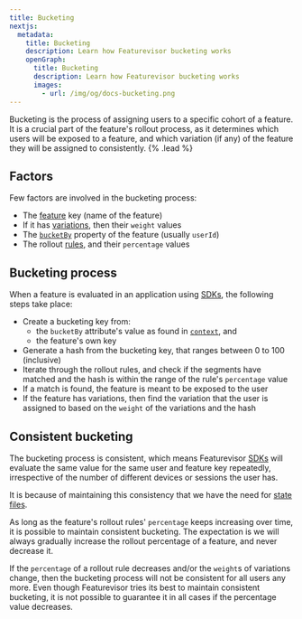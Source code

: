 ```yaml
---
title: Bucketing
nextjs:
  metadata:
    title: Bucketing
    description: Learn how Featurevisor bucketing works
    openGraph:
      title: Bucketing
      description: Learn how Featurevisor bucketing works
      images:
        - url: /img/og/docs-bucketing.png
---
```


Bucketing is the process of assigning users to a specific cohort of a feature. It is a crucial part of the feature's rollout process, as it determines which users will be exposed to a feature, and which variation (if any) of the feature they will be assigned to consistently. {% .lead %}

## Factors

Few factors are involved in the bucketing process:

- The [feature](/docs/features) key (name of the feature)
- If it has [variations](/docs/features/#variations), then their `weight` values
- The [`bucketBy`](/docs/features/#bucketing) property of the feature (usually `userId`)
- The rollout [rules](/docs/features/#rules), and their `percentage` values

## Bucketing process

When a feature is evaluated in an application using [SDKs](/docs/sdks/), the following steps take place:

- Create a bucketing key from:
  - the `bucketBy` attribute's value as found in [`context`](/docs/sdks/javascript/#context), and
  - the feature's own key
- Generate a hash from the bucketing key, that ranges between 0 to 100 (inclusive)
- Iterate through the rollout rules, and check if the segments have matched and the hash is within the range of the rule's `percentage` value
- If a match is found, the feature is meant to be exposed to the user
- If the feature has variations, then find the variation that the user is assigned to based on the `weight` of the variations and the hash

## Consistent bucketing

The bucketing process is consistent, which means Featurevisor [SDKs](/docs/sdks/) will evaluate the same value for the same user and feature key repeatedly, irrespective of the number of different devices or sessions the user has.

It is because of maintaining this consistency that we have the need for [state files](/docs/state-files).

As long as the feature's rollout rules' `percentage` keeps increasing over time, it is possible to maintain consistent bucketing. The expectation is we will always gradually increase the rollout percentage of a feature, and never decrease it.

If the `percentage` of a rollout rule decreases and/or the `weight`s of variations change, then the bucketing process will not be consistent for all users any more. Even though Featurevisor tries its best to maintain consistent bucketing, it is not possible to guarantee it in all cases if the percentage value decreases.
